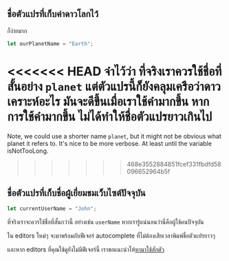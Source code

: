 ## ชื่อตัวแปรที่เก็บค่าดาวโลกไว้

ก็ง่ายมาก

```js
let ourPlanetName = "Earth";
```

<<<<<<< HEAD
จำไว้ว่า ที่จริงเราควรใช้ชื่อที่สั้นอย่าง `planet` แต่ตัวแปรนี้ก็ยังคลุมเครือว่าดาวเคราะห์อะไร มันจะดีขึ้นเมื่อเราใช้คำมากขึ้น หากการใช้คำมากขึ้น ไม่ได้ทำให้ชื่อตัวแปรยาวเกินไป
=======
Note, we could use a shorter name `planet`, but it might not be obvious what planet it refers to. It's nice to be more verbose. At least until the variable isNotTooLong.
>>>>>>> 468e3552884851fcef331fbdfd58096652964b5f

## ชื่อตัวแปรที่เก็บชื่อผู้เยี่ยมชมเว็บไซต์ปัจจุบัน

```js
let currentUserName = "John";
```

ที่จริงเราจะควรใช้ชื่อที่สั้นกว่านี้ อย่างเช่น `userName` หากเรารู้แน่นอนว่านี่คือผู้ใช้คนปัจจุบัน

ใน editors ใหม่ๆ จะมาพร้อมกับฟีเจอร์ autocomplete ที่ไม่ต้องเสียเวลาพิมพ์ชื่อตัวแปรยาวๆ

และหาก editors ที่คุณใช้ดูยังไม่มีฟีเจอร์นี้ เราขอแนะนำให้[หามาใช้สักตัว](/code-editors)
